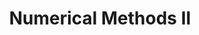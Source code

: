 ---
code: CSC 410
title: Numerical Methods II
dpt: Computer Science
lvl: 400
set: 2019-2020
lecturer: Dr. Mrs. Babatunde
semester: 2
resources: [
    {
        name: "Numerical Methods 1 Ed. 2010",
        link: "https://drive.google.com/open?id=1dDPqWnj1HFrxnPPRPvQZMn84ZIeaOToh"
    },
    {
        name: "Numerical Analysis",
        link: "https://drive.google.com/open?id=1dGRXT3hR-1l1V36r-0W23MJ_Eqd1mG2x"
    },
    {
      name: 'Exam Questions 2019/2020',
      link: 'https://drive.google.com/file/d/19S9MTULky1PzAdShJPifJt3f8kYsVi9e/view?usp=sharing'
    }
]
---